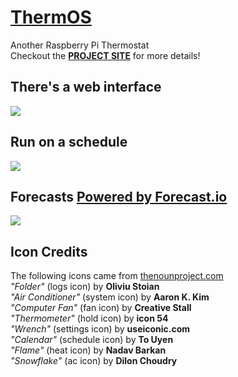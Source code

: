 # [ThermOS](https://mholgatem.github.io/ThermOS/)
Another Raspberry Pi Thermostat<br>
Checkout the **[PROJECT SITE](https://mholgatem.github.io/ThermOS/)** for more details!

## There's a web interface
<img src="../gh-pages/images/index.jpg">

## Run on a schedule
<img src="../gh-pages/images/schedule.jpg">

## Forecasts [Powered by Forecast.io](http://www.forecast.io)
<img src="../gh-pages/images/weather.jpg">

## Icon Credits
The following icons came from [thenounproject.com](https://thenounproject.com)<br>
*"Folder"* (logs icon) by **Oliviu Stoian**<br>
*"Air Conditioner"* (system icon) by **Aaron K. Kim**<br>
*"Computer Fan"* (fan icon) by **Creative Stall**<br>
*"Thermometer"* (hold icon) by **icon 54**<br>
*"Wrench"* (settings icon) by **useiconic.com**<br>
*"Calendar"* (schedule icon) by **To Uyen**<br>
*"Flame"* (heat icon) by **Nadav Barkan**<br>
*"Snowflake"* (ac icon) by **Dilon Choudry**<br>
